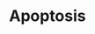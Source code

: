 ---
annotations:
- id: PW:0000004
  parent: regulatory pathway
  type: Pathway Ontology
  value: regulatory pathway
authors:
- MaintBot
- MartijnVanIersel
- Khanspers
- Mkutmon
- LWackers
citedin:
- link: PMC5727169
  title: 'Heart Failure Phenotypes Induced by Knockdown of DAPIT in Zebrafish: A New
    Insight into Mechanism of Dilated Cardiomyopathy (2017)'
description: Apoptosis is a distinct form of cell death that is functionally and morphologically
  different from necrosis. Nuclear chromatin condensation, cytoplasmic shrinking,
  dilated endoplasmic reticulum, and membrane blebbing characterize apoptosis in general.
  Mitochondria remain morphologically unchanged. In 1972 Kerr et al introduced the
  concept of apoptosis as a distinct form of "cell-death", and the mechanisms of various
  apoptotic pathways are still being revealed today.
last-edited: 2018-01-19
organisms:
- Danio rerio
redirect_from:
- /index.php/Pathway:WP1351
- /instance/WP1351
- /instance/WP1351_rr95786
revision: r95786
schema-jsonld:
- '@context': https://schema.org/
  '@id': https://wikipathways.github.io/pathways/WP1351.html
  '@type': Dataset
  creator:
    '@type': Organization
    name: WikiPathways
  description: Apoptosis is a distinct form of cell death that is functionally and
    morphologically different from necrosis. Nuclear chromatin condensation, cytoplasmic
    shrinking, dilated endoplasmic reticulum, and membrane blebbing characterize apoptosis
    in general. Mitochondria remain morphologically unchanged. In 1972 Kerr et al
    introduced the concept of apoptosis as a distinct form of "cell-death", and the
    mechanisms of various apoptotic pathways are still being revealed today.
  keywords:
  - BX511080.1
  - akt1
  - apaf1
  - bada
  - bcl2a
  - bcl2l1
  - birc2
  - birc5a
  - bnip3la
  - boka
  - casp2
  - casp3b
  - casp6
  - casp7
  - casp8l1
  - casp9
  - cdkn2a/b
  - cflara
  - chuk
  - cradd
  - cycsa
  - dffa
  - dffb
  - diabloa
  - fadd
  - fas
  - faslg
  - hells
  - igf1
  - igf1ra
  - igf2a
  - ikbkb
  - ikbkg
  - irf2a
  - irf3
  - irf4b
  - irf5
  - irf6
  - irf7
  - jun
  - map2k4a
  - map3k1
  - mapk10
  - mcl1a
  - mdm2
  - myca
  - nfkb1
  - nfkbiab
  - nfkbib
  - nfkbie
  - pik3r1
  - prf1.2
  - rela
  - ripk1l
  - scaf11
  - si:ch211-112c15.8
  - si:ch211-165b19.5
  - tnfb
  - tnfrsf1a
  - tnfrsf1b
  - tnfrsf21
  - tnfrsfa
  - tnfsf10
  - tp53
  - tp63
  - tp73
  - tradd
  - traf1
  - traf3
  - txndc15
  - unm_sa808
  - xiap
  - zgc:171731
  license: CC0
  name: Apoptosis
seo: CreativeWork
title: Apoptosis
wpid: WP1351
---